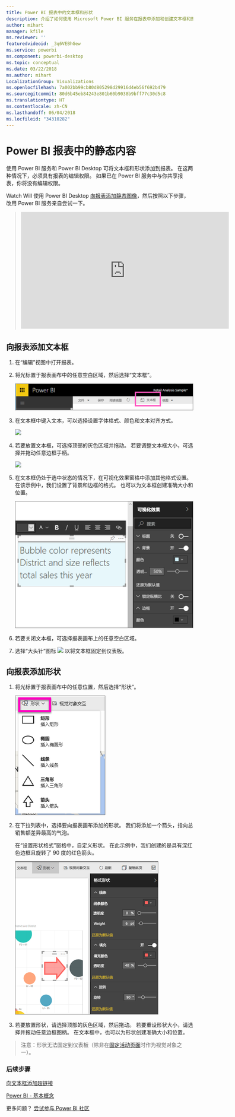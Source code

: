 ```yaml
---
title: Power BI 报表中的文本框和形状
description: 介绍了如何使用 Microsoft Power BI 服务在报表中添加和创建文本框和形状的文档。
author: mihart
manager: kfile
ms.reviewer: ''
featuredvideoid: _3q6VEBhGew
ms.service: powerbi
ms.component: powerbi-desktop
ms.topic: conceptual
ms.date: 03/22/2018
ms.author: mihart
LocalizationGroup: Visualizations
ms.openlocfilehash: 7a002bb99cb80d805298d29916d4eb56f692b479
ms.sourcegitcommit: 80d6b45eb84243e801b60b9038b9bff77c30d5c8
ms.translationtype: HT
ms.contentlocale: zh-CN
ms.lasthandoff: 06/04/2018
ms.locfileid: "34310282"
---
```

# <a name="static-content-in-power-bi-reports"></a>Power BI 报表中的静态内容
使用 Power BI 服务和 Power BI Desktop 可将文本框和形状添加到报表。 在这两种情况下，必须具有报表的编辑权限。 如果已在 Power BI 服务中与你共享报表，你将没有编辑权限。 

Watch Will 使用 Power BI Desktop [向报表添加静态图像](guided-learning/visualizations.yml?tutorial-step=11)，然后按照以下步骤，改用 Power BI 服务亲自尝试一下。
> 
> <iframe width="560" height="315" src="https://www.youtube.com/embed/_3q6VEBhGew" frameborder="0" allowfullscreen></iframe>
> 

## <a name="add-a-text-box-to-a-report"></a>向报表添加文本框
1. 在“编辑”视图中打开报表。

2. 将光标置于报表画布中的任意空白区域，然后选择“文本框”。
   
   ![](media/power-bi-reports-add-text-and-shapes/pbi_textbox.png)
2. 在文本框中键入文本，可以选择设置字体格式、颜色和文本对齐方式。 
   
   ![](media/power-bi-reports-add-text-and-shapes/pbi_textbox2new.png)
3. 若要放置文本框，可选择顶部的灰色区域并拖动。 若要调整文本框大小，可选择并拖动任意边框手柄。 
   
   ![](media/power-bi-reports-add-text-and-shapes/textboxsmaller.gif)

4. 在文本框仍处于选中状态的情况下，在可视化效果窗格中添加其他格式设置。 在该示例中，我们设置了背景和边框的格式。 也可以为文本框创建准确大小和位置。  

   ![](media/power-bi-reports-add-text-and-shapes/power-bi-borders.png)

5. 若要关闭文本框，可选择报表画布上的任意空白区域。 

5. 选择“大头针”图标 ![](media/power-bi-reports-add-text-and-shapes/pbi_pintile.png) 以将文本框固定到仪表板。 

## <a name="add-a-shape-to-a-report"></a>向报表添加形状
1. 将光标置于报表画布中的任意位置，然后选择“形状”。
   
   ![](media/power-bi-reports-add-text-and-shapes/power-bi-shapes.png)
2. 在下拉列表中，选择要向报表画布添加的形状。 我们将添加一个箭头，指向总销售额差异最高的气泡。 
   
   在“设置形状格式”窗格中，自定义形状。 在此示例中，我们创建的是具有深红色边框且旋转了 90 度的红色箭头。
   
   ![](media/power-bi-reports-add-text-and-shapes/power-bi-arrrow.png)
3. 若要放置形状，请选择顶部的灰色区域，然后拖动。 若要重设形状大小，请选择并拖动任意边框图柄。 在文本框中，也可以为形状创建准确大小和位置。

> 注意：形状无法固定到仪表板（除非在[固定活动页面](service-dashboard-pin-live-tile-from-report.md)时作为视觉对象之一）。 
> 
> 

### <a name="next-steps"></a>后续步骤
[向文本框添加超链接](service-add-hyperlink-to-text-box.md)

[Power BI - 基本概念](service-basic-concepts.md)

更多问题？ [尝试参与 Power BI 社区](http://community.powerbi.com/)
